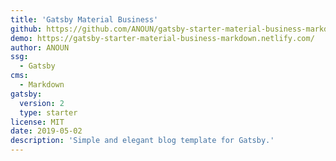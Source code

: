 ```yaml
---
title: 'Gatsby Material Business'
github: https://github.com/ANOUN/gatsby-starter-material-business-markdown
demo: https://gatsby-starter-material-business-markdown.netlify.com/
author: ANOUN
ssg:
  - Gatsby
cms:
  - Markdown
gatsby:
  version: 2
  type: starter
license: MIT
date: 2019-05-02
description: 'Simple and elegant blog template for Gatsby.'
---
```

